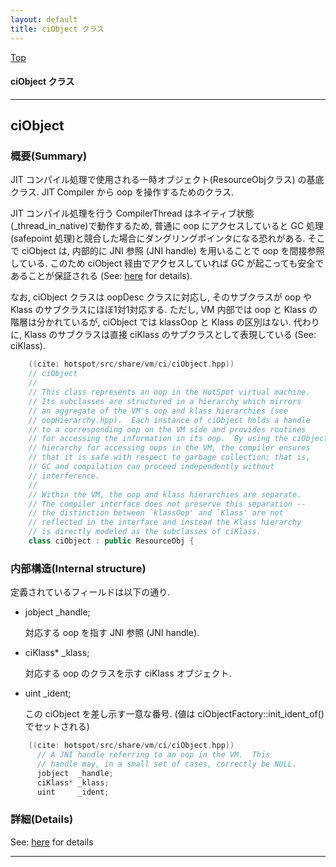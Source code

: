 ```yaml
---
layout: default
title: ciObject クラス 
---
```

[Top](../index.html)

#### ciObject クラス 



---
## <a name="no3ZONdXA0" id="no3ZONdXA0">ciObject</a>

### 概要(Summary)
JIT コンパイル処理で使用される一時オブジェクト(ResourceObjクラス) の基底クラス.
JIT Compiler から oop を操作するためのクラス.

JIT コンパイル処理を行う CompilerThread はネイティブ状態(_thread_in_native)で動作するため, 
普通に oop にアクセスしていると GC 処理(safepoint 処理)と競合した場合にダングリングポインタになる恐れがある.
そこで ciObject は, 内部的に JNI 参照 (JNI handle) を用いることで oop を間接参照している.
このため ciObject 経由でアクセスしていれば GC が起こっても安全であることが保証される (See: [here](no7882MiN.html) for details).

なお, ciObject クラスは oopDesc クラスに対応し, そのサブクラスが oop や Klass のサブクラスにほぼ1対1対応する.
ただし, VM 内部では oop と Klass の階層は分かれているが, 
ciObject では klassOop と Klass の区別はない.
代わりに, Klass のサブクラスは直接 ciKlass のサブクラスとして表現している (See: ciKlass).


```cpp
    ((cite: hotspot/src/share/vm/ci/ciObject.hpp))
    // ciObject
    //
    // This class represents an oop in the HotSpot virtual machine.
    // Its subclasses are structured in a hierarchy which mirrors
    // an aggregate of the VM's oop and klass hierarchies (see
    // oopHierarchy.hpp).  Each instance of ciObject holds a handle
    // to a corresponding oop on the VM side and provides routines
    // for accessing the information in its oop.  By using the ciObject
    // hierarchy for accessing oops in the VM, the compiler ensures
    // that it is safe with respect to garbage collection; that is,
    // GC and compilation can proceed independently without
    // interference.
    //
    // Within the VM, the oop and klass hierarchies are separate.
    // The compiler interface does not preserve this separation --
    // the distinction between `klassOop' and `Klass' are not
    // reflected in the interface and instead the Klass hierarchy
    // is directly modeled as the subclasses of ciKlass.
    class ciObject : public ResourceObj {
```

### 内部構造(Internal structure)
定義されているフィールドは以下の通り.

 * jobject  _handle;

   対応する oop を指す JNI 参照 (JNI handle).

 * ciKlass* _klass;
   
   対応する oop のクラスを示す ciKlass オブジェクト.

 * uint     _ident;
   
   この ciObject を差し示す一意な番号. (値は ciObjectFactory::init_ident_of() でセットされる)


```cpp
    ((cite: hotspot/src/share/vm/ci/ciObject.hpp))
      // A JNI handle referring to an oop in the VM.  This
      // handle may, in a small set of cases, correctly be NULL.
      jobject  _handle;
      ciKlass* _klass;
      uint     _ident;
```




### 詳細(Details)
See: [here](../doxygen/classciObject.html) for details

---
